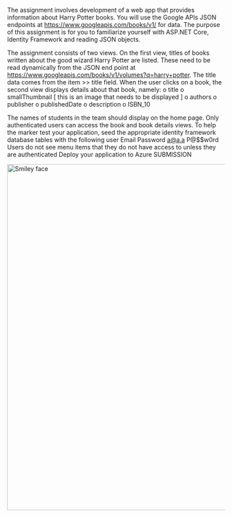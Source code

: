 The assignment involves development of a web app that provides information about Harry Potter books. You will use the Google APIs JSON endpoints at https://www.googleapis.com/books/v1/ for data.
The purpose of this assignment is for you to familiarize yourself with ASP.NET Core, Identity Framework and reading JSON objects.

The assignment consists of two views. On the first view, titles of books written about the good wizard Harry Potter are listed. These need to be read dynamically from the JSON end point at https://www.googleapis.com/books/v1/volumes?q=harry+potter. The title data comes from the item >> title field.
When the user clicks on a book, the second view displays details about that book, namely:
  o title
  o smallThumbnail [ this is an image that needs to be displayed ]
  o authors
  o publisher
  o publishedDate
  o description
  o ISBN_10

The names of students in the team should display on the home page.
Only authenticated users can access the book and book details views.
To help the marker test your application, seed the appropriate identity framework database tables with the following user Email Password a@a.a P@$$w0rd
Users do not see menu items that they do not have access to unless they are authenticated
Deploy your application to Azure SUBMISSION

<img src="https://github.com/switch900/Comp3973_Assign_01/blob/master/BookApi.PNG" alt="Smiley face" width="800">
